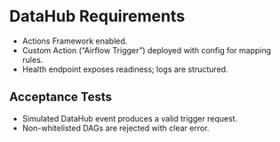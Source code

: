 # DataHub Requirements
- Actions Framework enabled.
- Custom Action (“Airflow Trigger”) deployed with config for mapping rules.
- Health endpoint exposes readiness; logs are structured.

## Acceptance Tests
- Simulated DataHub event produces a valid trigger request.
- Non-whitelisted DAGs are rejected with clear error.
